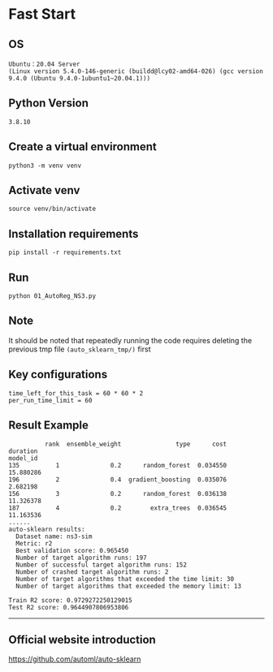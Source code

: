 # Fast Start
## OS
```
Ubuntu：20.04 Server
(Linux version 5.4.0-146-generic (buildd@lcy02-amd64-026) (gcc version 9.4.0 (Ubuntu 9.4.0-1ubuntu1~20.04.1)))
```
## Python Version
```
3.8.10
```
## Create a virtual environment
```
python3 -m venv venv
```
## Activate venv
```
source venv/bin/activate
 ```
## Installation requirements
```
pip install -r requirements.txt
```
## Run
```
python 01_AutoReg_NS3.py
```
## Note
It should be noted that repeatedly running the code requires deleting the previous tmp file ```(auto_sklearn_tmp/)``` first
## Key configurations
```shell
time_left_for_this_task = 60 * 60 * 2 
per_run_time_limit = 60 
```
## Result Example
```
          rank  ensemble_weight               type      cost   duration
model_id                                                               
135          1              0.2      random_forest  0.034550  15.880286
196          2              0.4  gradient_boosting  0.035076   2.682198
156          3              0.2      random_forest  0.036138  11.326378
187          4              0.2        extra_trees  0.036545  11.163536
......
auto-sklearn results:
  Dataset name: ns3-sim
  Metric: r2
  Best validation score: 0.965450
  Number of target algorithm runs: 197
  Number of successful target algorithm runs: 152
  Number of crashed target algorithm runs: 2
  Number of target algorithms that exceeded the time limit: 30
  Number of target algorithms that exceeded the memory limit: 13

Train R2 score: 0.9729272250129015
Test R2 score: 0.9644907806953806
```

___
## Official website introduction
https://github.com/automl/auto-sklearn